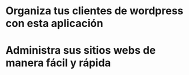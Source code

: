 # Organiza tus clientes de wordpress con esta aplicación

# Administra sus sitios webs de manera fácil y rápida
